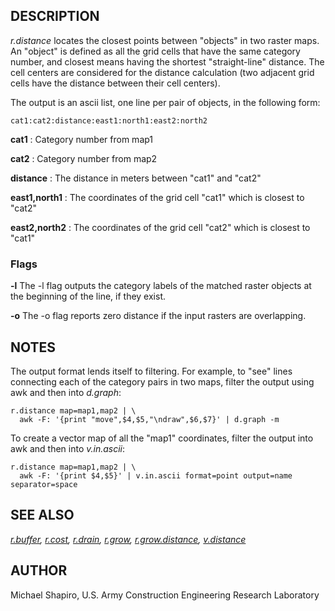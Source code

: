 ## DESCRIPTION

*r.distance* locates the closest points between \"objects\" in two
raster maps. An \"object\" is defined as all the grid cells that have
the same category number, and closest means having the shortest
\"straight-line\" distance. The cell centers are considered for the
distance calculation (two adjacent grid cells have the distance between
their cell centers).

The output is an ascii list, one line per pair of objects, in the
following form:

```
cat1:cat2:distance:east1:north1:east2:north2
```

**cat1**
:   Category number from map1

**cat2**
:   Category number from map2

**distance**
:   The distance in meters between \"cat1\" and \"cat2\"

**east1,north1**
:   The coordinates of the grid cell \"cat1\" which is closest to
    \"cat2\"

**east2,north2**
:   The coordinates of the grid cell \"cat2\" which is closest to
    \"cat1\"

### Flags

**-l** The -l flag outputs the category labels of the matched raster
objects at the beginning of the line, if they exist.

**-o** The -o flag reports zero distance if the input rasters are
overlapping.

## NOTES

The output format lends itself to filtering. For example, to \"see\"
lines connecting each of the category pairs in two maps, filter the
output using awk and then into *d.graph*:

```
r.distance map=map1,map2 | \
  awk -F: '{print "move",$4,$5,"\ndraw",$6,$7}' | d.graph -m
```

To create a vector map of all the \"map1\" coordinates, filter the
output into awk and then into *v.in.ascii*:

```
r.distance map=map1,map2 | \
  awk -F: '{print $4,$5}' | v.in.ascii format=point output=name separator=space
```

## SEE ALSO

*[r.buffer](r.buffer.html), [r.cost](r.cost.html),
[r.drain](r.drain.html), [r.grow](r.grow.html),
[r.grow.distance](r.grow.distance.html), [v.distance](v.distance.html)*

## AUTHOR

Michael Shapiro, U.S. Army Construction Engineering Research Laboratory
